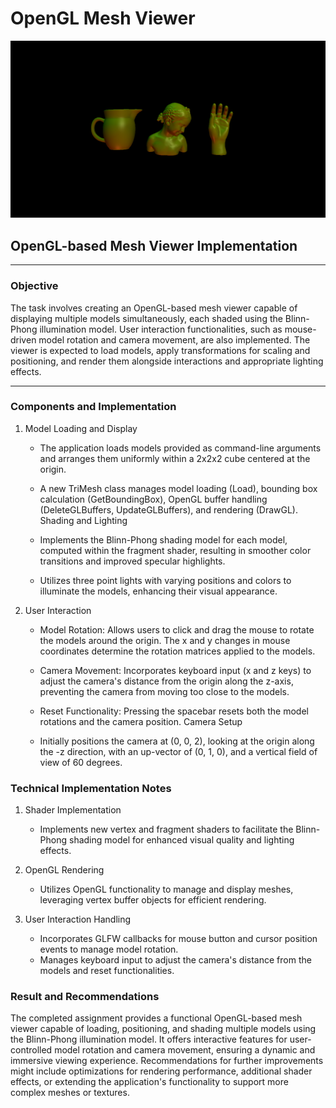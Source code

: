 # OpenGL Mesh Viewer

![olio_mesh_view](figures/olio_mesh_view.png)


## OpenGL-based Mesh Viewer Implementation
---- 
### Objective
The task involves creating an OpenGL-based mesh viewer capable of displaying multiple models simultaneously, each shaded using the Blinn-Phong illumination model. User interaction functionalities, such as mouse-driven model rotation and camera movement, are also implemented. The viewer is expected to load models, apply transformations for scaling and positioning, and render them alongside interactions and appropriate lighting effects.

---- 

### Components and Implementation
1. Model Loading and Display

    - The application loads models provided as command-line arguments and arranges them uniformly within a 2x2x2 cube centered at the origin.

    - A new TriMesh class manages model loading (Load), bounding box calculation (GetBoundingBox), OpenGL buffer handling (DeleteGLBuffers, UpdateGLBuffers), and rendering (DrawGL).
    Shading and Lighting

    - Implements the Blinn-Phong shading model for each model, computed within the fragment shader, resulting in smoother color transitions and improved specular highlights.
    - Utilizes three point lights with varying positions and colors to illuminate the models, enhancing their visual appearance.

1. User Interaction

    - Model Rotation: Allows users to click and drag the mouse to rotate the models around the origin. The x and y changes in mouse coordinates determine the rotation matrices applied to the models.
    - Camera Movement: Incorporates keyboard input (x and z keys) to adjust the camera's distance from the origin along the z-axis, preventing the camera from moving too close to the models.
    - Reset Functionality: Pressing the spacebar resets both the model rotations and the camera position.
    Camera Setup

    - Initially positions the camera at (0, 0, 2), looking at the origin along the -z direction, with an up-vector of (0, 1, 0), and a vertical field of view of 60 degrees.

### Technical Implementation Notes
1. Shader Implementation
    - Implements new vertex and fragment shaders to facilitate the Blinn-Phong shading model for enhanced visual quality and lighting effects.

1. OpenGL Rendering
    - Utilizes OpenGL functionality to manage and display meshes, leveraging vertex buffer objects for efficient rendering.
1. User Interaction Handling
    - Incorporates GLFW callbacks for mouse button and cursor position events to manage model rotation.
    - Manages keyboard input to adjust the camera's distance from the models and reset functionalities.

### Result and Recommendations
The completed assignment provides a functional OpenGL-based mesh viewer capable of loading, positioning, and shading multiple models using the Blinn-Phong illumination model. It offers interactive features for user-controlled model rotation and camera movement, ensuring a dynamic and immersive viewing experience. Recommendations for further improvements might include optimizations for rendering performance, additional shader effects, or extending the application's functionality to support more complex meshes or textures.





